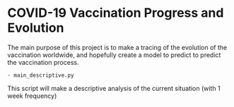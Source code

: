 # COVID-19 Vaccination Progress and Evolution

The main purpose of this project is to make a tracing of the evolution of the vaccination worldwide, and hopefully create a model to predict to predict the vaccination process.

    · main_descriptive.py

This script will make a descriptive analysis of the current situation (with 1 week frequency)